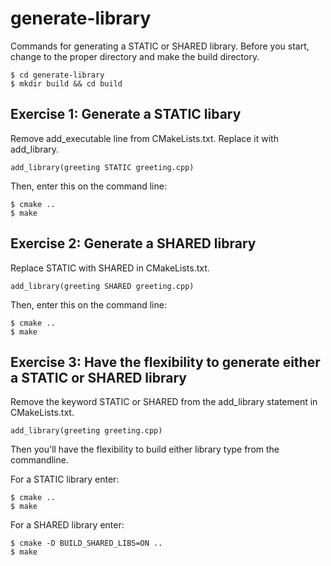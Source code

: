 # generate-library
Commands for generating a STATIC or SHARED library. Before you start, change to the proper directory and make the build directory.
   ```
   $ cd generate-library
   $ mkdir build && cd build
   ```

## Exercise 1: Generate a STATIC libary
Remove add_executable line from CMakeLists.txt. Replace it with add_library.
   ```
   add_library(greeting STATIC greeting.cpp)
   ```
Then, enter this on the command line:
   ```
   $ cmake ..
   $ make
   ```

## Exercise 2: Generate a SHARED library
Replace STATIC with SHARED in CMakeLists.txt.
   ```
   add_library(greeting SHARED greeting.cpp)
   ```
Then, enter this on the command line:
   ```
   $ cmake ..
   $ make
   ```

## Exercise 3: Have the flexibility to generate either a STATIC or SHARED library
Remove the keyword STATIC or SHARED from the add_library statement in CMakeLists.txt.
   ```
   add_library(greeting greeting.cpp)
   ```
Then you'll have the flexibility to build either library type from the commandline.

For a STATIC library enter:
   ```
   $ cmake ..
   $ make
   ```
For a SHARED library enter:
   ```
   $ cmake -D BUILD_SHARED_LIBS=ON ..
   $ make
   ```
